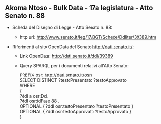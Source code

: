 ## Akoma Ntoso - Bulk Data - 17a legislatura - Atto Senato n. 88 ##

* Scheda del Disegno di Legge - Atto Senato n. 88:
	* http url: http://www.senato.it/leg/17/BGT/Schede/Ddliter/39389.htm

* Riferimenti al sito OpenData del Senato http://dati.senato.it/:
	* Link OpenData: http://dati.senato.it/ddl/39389
	* Query SPARQL per i documenti relativi all'Atto Senato:

        PREFIX osr: <http://dati.senato.it/osr/>  
		SELECT DISTINCT ?testoPresentato ?testoApprovato  
		WHERE  
		{  
		    ?ddl a osr:Ddl.  
		    ?ddl osr:idFase 88 .  
		    OPTIONAL { ?ddl osr:testoPresentato ?testoPresentato }  
		    OPTIONAL { ?ddl osr:testoApprovato ?testoApprovato }  
		}
		